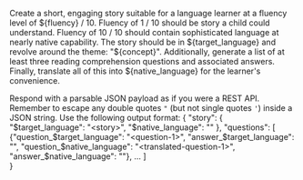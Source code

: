 Create a short, engaging story suitable for a language learner at a fluency level of ${fluency} / 10.
Fluency of 1 / 10 should be story a child could understand. Fluency of 10 / 10 should contain sophisticated language at nearly native capability.
The story should be in ${target_language} and revolve around the theme: "${concept}".
Additionally, generate a list of at least three reading comprehension questions and associated answers.
Finally, translate all of this into ${native_language} for the learner's convenience.

Respond with a parsable JSON payload as if you were a REST API.
Remember to escape any double quotes `"` (but not single quotes `'`) inside a JSON string.
Use the following output format:
{
  "story": {
    "$target_language": "<story>",
    "$native_language": "<translated-story>"
  },
  "questions": [
    {"question_$target_language": "<question-1>", "answer_$target_language": "<answer-1>", "question_$native_language": "<translated-question-1>", "answer_$native_language": "<translated-answer-1>"},
    ...
  ]   
}
